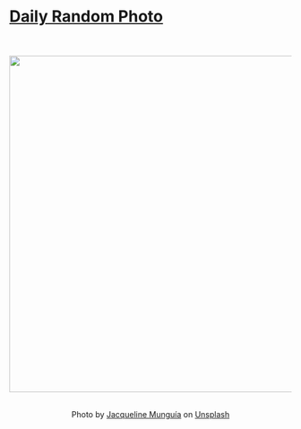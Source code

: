 # [Daily Random Photo](https://www.dailyrandomphoto.com/)

<div align="center">
  <br>
  <br>
  <a href="https://www.dailyrandomphoto.com/p/2025/2025-08-23/"><img src="https://images.unsplash.com/photo-1590698933947-a202b069a861?crop=entropy&cs=tinysrgb&fit=max&fm=jpg&ixid=M3w3NzUwOHwwfDF8cmFuZG9tfHx8fHx8fHx8MTc1NTkwOTgwN3w&ixlib=rb-4.1.0&q=80&w=1080" width="600px"></a>
  <br>
  <br>
  <p class="has-text-grey">Photo by <a href="https://unsplash.com/@jacquiemunguia?utm_source=Daily%20Random%20Photo&amp;utm_medium=referral" target="_blank" rel="noopener noreferrer">Jacqueline Munguía</a> on <a href="https://unsplash.com/photos/person-in-white-shoes-standing-on-gray-concrete-road-1pAwJiCD60c?utm_source=Daily%20Random%20Photo&amp;utm_medium=referral" target="_blank" rel="noopener noreferrer">Unsplash</a></p>
</div>
